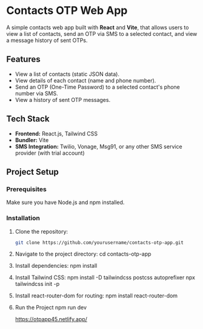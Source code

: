 # Contacts OTP Web App

A simple contacts web app built with **React** and **Vite**, that allows users to view a list of contacts, send an OTP via SMS to a selected contact, and view a message history of sent OTPs.

## Features

- View a list of contacts (static JSON data).
- View details of each contact (name and phone number).
- Send an OTP (One-Time Password) to a selected contact's phone number via SMS.
- View a history of sent OTP messages.

## Tech Stack

- **Frontend:** React.js, Tailwind CSS
- **Bundler:** Vite
- **SMS Integration:** Twilio, Vonage, Msg91, or any other SMS service provider (with trial account)

## Project Setup

### Prerequisites

Make sure you have Node.js and npm installed.

### Installation

1. Clone the repository:
   ```bash
   git clone https://github.com/yourusername/contacts-otp-app.git
   ```

2. Navigate to the project directory:
   cd contacts-otp-app

3. Install dependencies:
   npm install

4. Install Tailwind CSS:
   npm install -D tailwindcss postcss autoprefixer
   npx tailwindcss init -p

5. Install react-router-dom for routing:
   npm install react-router-dom

6. Run the Project
   npm run dev

   https://otpapp45.netlify.app/
